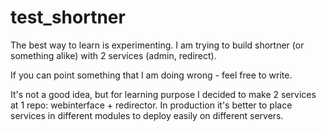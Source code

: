 # test_shortner

The best way to learn is experimenting.
I am trying to build shortner (or something alike) with 2 services (admin, redirect).

If you can point something that I am doing wrong - feel free to write.

It's not a good idea, but for learning purpose I decided to make 2 services at 1 repo: webinterface + redirector. In production it's better to place services in different modules to deploy easily on different servers.
